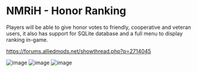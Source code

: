# NMRiH - Honor Ranking
Players will be able to give honor votes to friendly, cooperative and veteran users, it also has support for SQLite database and a full menu to display ranking in-game.

https://forums.alliedmods.net/showthread.php?p=2714045

![image](https://i.imgur.com/YD88Y3G.jpeg)
![image](https://i.imgur.com/osTxq6G.jpeg)
![image](https://i.imgur.com/wEpAsjT.jpeg)
